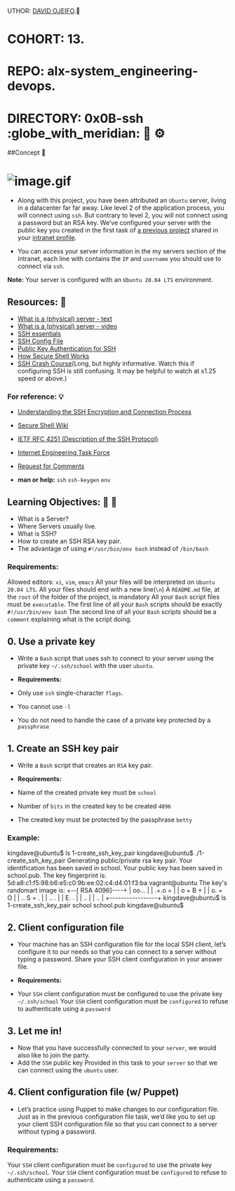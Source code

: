 UTHOR:         [DAVID OJEIFO](https://github.com/Kingvadee).:briefcase:
# COHORT:         13.
# REPO:		  alx-system_engineering-devops.
# DIRECTORY:	  0x0B-ssh :globe_with_meridian: :link: :gear:

##Concept :page_with_curl:

# ![image.gif](https://s3.amazonaws.com/intranet-projects-files/holbertonschool-sysadmin_devops/244/zPVRKhPsUP5lK.gif)

 * Along with this project, you have been attributed an `Ubuntu` server, living in a datacenter far far away. Like level 2 of the application process, you will connect using `ssh`. But contrary to level 2, you will not connect using a password but an RSA key. We’ve configured your server with the public key you created in the first task of [a previous project](https://intranet.alxswe.com/tasks/1223) shared in your [intranet profile](https://).

 * You can access your server information in the my servers section of the intranet, each line with contains the `IP` and `username` you should use to connect via `ssh`.

 **Note:** Your server is configured with an `Ubuntu 20.04 LTS` environment.

## Resources: :book:
 * [What is a (physical) server - text](https://en.wikipedia.org/wiki/Server_%28computing%29#Hardware_requirement)
 * [What is a (physical) server - video](https://www.youtube.com/watch?v=B1ANfsDyjeA)
 * [SSH essentials](https://www.digitalocean.com/community/tutorials/ssh-essentials-working-with-ssh-servers-clients-and-keys)
 * [SSH Config File](https://www.ssh.com/academy/ssh/config)
 * [Public Key Authentication for SSH](https://www.ssh.com/academy/ssh/public-key-authentication)
 * [How Secure Shell Works](https://www.youtube.com/watch?v=ORcvSkgdA58)
 * [SSH Crash Course](https://www.youtube.com/watch?v=hQWRp-FdTpc)(Long, but highly informative. Watch this if configuring SSH is still confusing. It may be helpful to watch at x1.25 speed or above.)

### For reference: :bulb:
 * [Understanding the SSH Encryption and Connection Process](https://www.digitalocean.com/community/tutorials/understanding-the-ssh-encryption-and-connection-process)
 * [Secure Shell Wiki](https://intranet.alxswe.com/rltoken/SpiYWE79Yfr_vWDg42dzCw)
 * [IETF RFC 4251 (Description of the SSH Protocol)](https://intranet.alxswe.com/rltoken/f2O0OQq9tch2MYeNAzkg5w)
 * [Internet Engineering Task Force](https://intranet.alxswe.com/rltoken/gd1W1UvB0KeJVWwM8BLvhA)
 * [Request for Comments](https://intranet.alxswe.com/rltoken/jb-IrnQnUh-PsEDlbAU0Kw)

* **man or help:**
 `ssh`
 `ssh-keygen`
 `env`

## Learning Objectives: :book: :rocket:
 * What is a Server?
 * Where Servers usually live.
 * What is SSH?
 * How to create an SSH RSA key pair.
 * The advantage of using `#!/usr/bin/env bash` instead of `/bin/bash`

### Requirements:
Allowed editors: `vi`, `vim`, `emacs`
All your files will be interpreted on `Ubuntu 20.04 LTS`.
All your files should end with a new line(`\n`)
A `README.md` file, at the `root` of the folder of the project, is mandatory
All your `Bash` script files must be `executable`.
The first line of all your `Bash` scripts should be exactly `#!/usr/bin/env bash`
The second line of all your `Bash` scripts should be a `comment` explaining what is the script doing.

## 0. Use a private key
 * Write a `Bash` script that uses ssh to connect to your server using the private key `~/.ssh/school` with the user `ubuntu`.

 *  **Requirements:**
 *   Only use `ssh` single-character `flags`.
 *   You cannot use `-l`
 *   You do not need to handle the case of a private key protected by a `passphrase`

## 1. Create an SSH key pair
 * Write a `Bash` script that creates an `RSA` key pair.

 * **Requirements:**
 * Name of the created private key must be `school`
 * Number of `bits` in the created key to be created `4096`
 * The created key must be protected by the passphrase `betty`
### Example:
kingdave@ubuntu$ ls
1-create_ssh_key_pair
kingdave@ubuntu$ ./1-create_ssh_key_pair
Generating public/private rsa key pair.
Your identification has been saved in school.
Your public key has been saved in school.pub.
The key fingerprint is:
5d:a8:c1:f5:98:b6:e5:c0:9b:ee:02:c4:d4:01:f3:ba vagrant@ubuntu
The key's randomart image is:
+--[ RSA 4096]----+
|      oo...      |
|      .+.o =     |
|     o  + B +    |
|      o. = O     |
|     .. S = .    |
|      .. .       |
|      E.  .      |
|        ..       |
|         ..      |
+-----------------+
kingdave@ubuntu$ ls
1-create_ssh_key_pair school  school.pub
kingdave@ubuntu$ 


## 2. Client configuration file
 * Your machine has an SSH configuration file for the local SSH client, let’s configure it to our needs so that you can connect to a server without typing a password. Share your SSH client configuration in your answer file.

 * **Requirements:**
 * Your `SSH` client configuration must be configured to use the private key `~/.ssh/school`
Your `SSH` client configuration must be `configured` to refuse to authenticate using a `password`


## 3. Let me in!
 * Now that you have successfully connected to your `server`, we would also like to join the party.
 * Add the `SSH` public key Provided in this task to your `server` so that we can connect using the `ubuntu` user.


## 4. Client configuration file (w/ Puppet)
 * Let’s practice using Puppet to make changes to our configuration file. Just as in the previous configuration file task, we’d like you to set up your client SSH configuration file so that you can connect to a server without typing a password.
### Requirements:
Your `SSH` client configuration must be `configured` to use the private key `~/.ssh/school`.
Your `SSH` client configuration must be `configured` to refuse to authenticate using a `password`.
